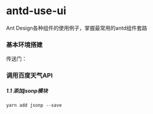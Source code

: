 # antd-use-ui
Ant Design各种组件的使用例子，掌握最常用的antd组件套路

### 基本环境搭建

传送门：

[Ant Design基础环境搭建]: https://github.com/iquanzhan/antd-start-demo	"react-router-dom+axios+less-loader+antd"

### 调用百度天气API

##### 1.1 添加jsonp模块

```
yarn add jsonp --save
```

